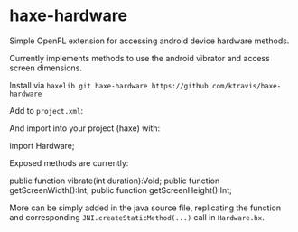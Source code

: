 haxe-hardware
=============

Simple OpenFL extension for accessing android device hardware methods.

Currently implements methods to use the android vibrator and access screen
dimensions.

Install via `haxelib git haxe-hardware https://github.com/ktravis/haxe-hardware`

Add to `project.xml`:

  <haxelib name="openfl" />
  <haxelib name="haxe-hardware" if="android" />

And import into your project (haxe) with:
  
  import Hardware;

Exposed methods are currently:

  public function vibrate(int duration):Void;
  public function getScreenWidth():Int;
  public function getScreenHeight():Int;

More can be simply added in the java source file, replicating the function and
corresponding `JNI.createStaticMethod(...)` call in `Hardware.hx`.
  
